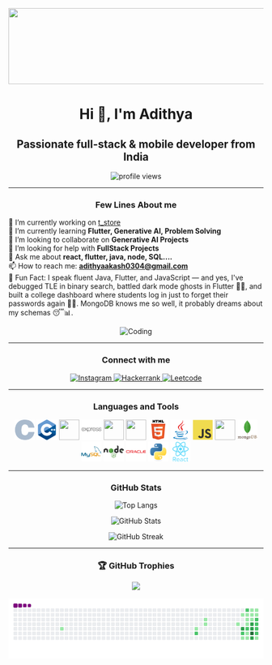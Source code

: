 <!-- GitHub Header Banner -->
<p align="center">
  <img width="1000" height="150" src="https://media1.tenor.com/m/mDPstyGV4qcAAAAC/github.gif" />
</p>

<h1 align="center">Hi 👋, I'm Adithya</h1>
<h2 align="center">Passionate full-stack & mobile developer from India</h2>

<p align="center">
  <img src="https://komarev.com/ghpvc/?username=adithya-b-03&label=Profile%20views&color=0e75b6&style=flat" alt="profile views" />
</p>

---

<!-- About Me & Coding GIF -->
<h3 align="center">Few Lines About me</h3>
<p align="center">

🔭 I’m currently working on [t_store](https://github.com/Adithya-b-03/t_store_flutter)  
🌱 I’m currently learning **Flutter, Generative AI, Problem Solving**  
👯 I’m looking to collaborate on **Generative AI Projects**  
🤝 I’m looking for help with **FullStack Projects**  
💬 Ask me about **react, flutter, java, node, SQL....**  
📫 How to reach me: **adithyaakash0304@gmail.com**  
🤖 Fun Fact: I speak fluent Java, Flutter, and JavaScript — and yes, I've debugged TLE in binary search, battled dark mode ghosts in Flutter 👻🌙, and built a college dashboard where students log in just to forget their passwords again 🔐😅.
MongoDB knows me so well, it probably dreams about my schemas 😴📊.

  
</p>

<p align="center">
  <img alt="Coding" width="500" src="https://cdn.dribbble.com/userupload/23681047/file/original-d6517f1e2cc5829933ba69ca77010944.gif">
</p>

---

<!-- Socials -->
<h3 align="center">Connect with me</h3>
<p align="center">
  <a href="https://instagram.com/adi_thya_0310" target="_blank">
    <img src="https://raw.githubusercontent.com/rahuldkjain/github-profile-readme-generator/master/src/images/icons/Social/instagram.svg" alt="Instagram" height="30" width="40" />
  </a>
  <a href="https://www.hackerrank.com/adithya_03" target="_blank">
    <img src="https://raw.githubusercontent.com/rahuldkjain/github-profile-readme-generator/master/src/images/icons/Social/hackerrank.svg" alt="Hackerrank" height="30" width="40" />
  </a>
  <a href="https://www.leetcode.com/adithya_0310" target="_blank">
    <img src="https://raw.githubusercontent.com/rahuldkjain/github-profile-readme-generator/master/src/images/icons/Social/leet-code.svg" alt="Leetcode" height="30" width="40" />
  </a>
</p>

---

<!-- Tech Stack -->
<h3 align="center">Languages and Tools</h3>
<p align="center">
  <a href="#"><img src="https://raw.githubusercontent.com/devicons/devicon/master/icons/c/c-original.svg" width="40" height="40" /></a>
  <a href="#"><img src="https://raw.githubusercontent.com/devicons/devicon/master/icons/cplusplus/cplusplus-original.svg" width="40" height="40" /></a>
  <a href="#"><img src="https://www.vectorlogo.zone/logos/dartlang/dartlang-icon.svg" width="40" height="40" /></a>
  <a href="#"><img src="https://raw.githubusercontent.com/devicons/devicon/master/icons/express/express-original-wordmark.svg" width="40" height="40" /></a>
  <a href="#"><img src="https://www.vectorlogo.zone/logos/flutterio/flutterio-icon.svg" width="40" height="40" /></a>
  <a href="#"><img src="https://www.vectorlogo.zone/logos/git-scm/git-scm-icon.svg" width="40" height="40" /></a>
  <a href="#"><img src="https://raw.githubusercontent.com/devicons/devicon/master/icons/html5/html5-original-wordmark.svg" width="40" height="40" /></a>
  <a href="#"><img src="https://raw.githubusercontent.com/devicons/devicon/master/icons/java/java-original.svg" width="40" height="40" /></a>
  <a href="#"><img src="https://raw.githubusercontent.com/devicons/devicon/master/icons/javascript/javascript-original.svg" width="40" height="40" /></a>
  <a href="#"><img src="https://upload.wikimedia.org/wikipedia/commons/2/21/Matlab_Logo.png" width="40" height="40" /></a>
  <a href="#"><img src="https://raw.githubusercontent.com/devicons/devicon/master/icons/mongodb/mongodb-original-wordmark.svg" width="40" height="40" /></a>
  <a href="#"><img src="https://raw.githubusercontent.com/devicons/devicon/master/icons/mysql/mysql-original-wordmark.svg" width="40" height="40" /></a>
  <a href="#"><img src="https://raw.githubusercontent.com/devicons/devicon/master/icons/nodejs/nodejs-original-wordmark.svg" width="40" height="40" /></a>
  <a href="#"><img src="https://raw.githubusercontent.com/devicons/devicon/master/icons/oracle/oracle-original.svg" width="40" height="40" /></a>
  <a href="#"><img src="https://raw.githubusercontent.com/devicons/devicon/master/icons/python/python-original.svg" width="40" height="40" /></a>
  <a href="#"><img src="https://raw.githubusercontent.com/devicons/devicon/master/icons/react/react-original-wordmark.svg" width="40" height="40" /></a>
</p>

---
<!-- GitHub Stats -->
<h3 align="center">GitHub Stats</h3>
<p align="center">
  <img src="https://github-readme-stats.vercel.app/api/top-langs?username=adithya-b-03&show_icons=true&locale=en&layout=compact" alt="Top Langs" />
</p>
<p align="center">
  <img src="https://github-readme-stats.vercel.app/api?username=adithya-b-03&show_icons=true&locale=en" alt="GitHub Stats" />
</p>
<p align="center">
  <img src="https://github-readme-streak-stats.herokuapp.com/?user=adithya-b-03" alt="GitHub Streak" />
</p>

---
<!-- 4 Centered Trophies -->
<h3 align="center">🏆 GitHub Trophies</h3>
<p align="center">
  <img src="https://github-profile-trophy.vercel.app/?username=adithya-b-03&theme=radical&no-frame=true&no-bg=true&margin-w=15&row=1&column=4" />
</p>

![snake gif](https://github.com/Adithya-b-03/Adithya-b-03/blob/output/github-contribution-grid-snake.gif)
